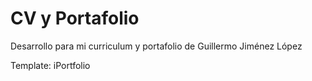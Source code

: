 # CV y Portafolio

Desarrollo para mi curriculum y portafolio de Guillermo Jiménez López

Template: iPortfolio
